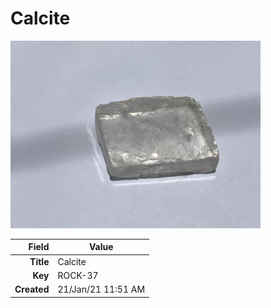 # Calcite



<img height="300px" src="10070.jpg"/>

|       Field | Value                   |
|------------:|-------------------------|
|   **Title** | Calcite |
|     **Key** | ROCK-37 |
| **Created** | 21/Jan/21 11:51 AM |
        